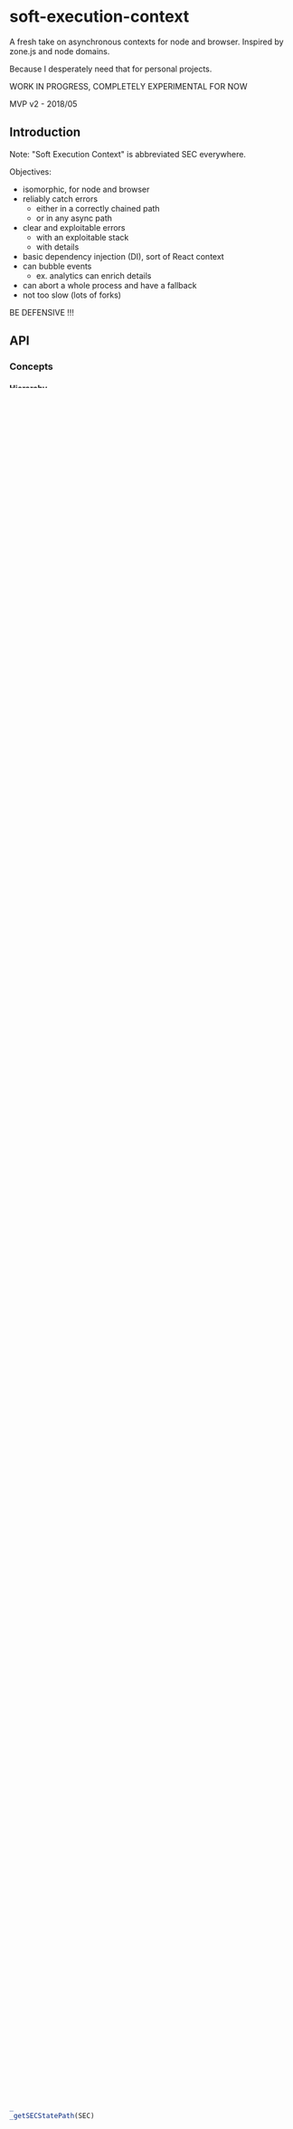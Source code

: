 
# soft-execution-context

A fresh take on asynchronous contexts for node and browser. Inspired by zone.js and node domains.

Because I desperately need that for personal projects.

WORK IN PROGRESS, COMPLETELY EXPERIMENTAL FOR NOW

MVP v2 - 2018/05


## Introduction

Note: "Soft Execution Context" is abbreviated SEC everywhere.

Objectives:
* isomorphic, for node and browser
* reliably catch errors
  * either in a correctly chained path
  * or in any async path
* clear and exploitable errors
  * with an exploitable stack
  * with details
* basic dependency injection (DI), sort of React context
* can bubble events
  * ex. analytics can enrich details
* can abort a whole process and have a fallback
* not too slow (lots of forks)

BE DEFENSIVE !!!


## API

### Concepts

#### Hierarchy

Each SEC is linked to a parent, forming a graph.

Thus a SEC is usually created from a parent with `parentSEC.createChild()`.

There is always a unique (singleton) top SEC. It is lazily created on call of `getRootSEC()`.

However, this root SEC can be customized like any other SEC.


### requisites
babel-polyfill may be needed

### Methods

```js

SEC.injectDependencies({
	foo: 42,
})
const { ENV, SEC, logger, foo } = SEC.getInjectedDependencies()


SEC.xTry(operation, ({SEC, logger}) => {
	...
})
SEC.xTryCatch(...) // <-- used at top level

SEC.xPromiseCatch(operation, promise)

SEC.xPromiseTry(operation, ({SEC, logger}) => {
	...
})
SEC.xPromiseTryCatch(...)

SEC.setLogicalStack({
	module: LIB,
	operation: ...
})

SEC.getLogicalStack()
SEC.getShortLogicalStack()

SEC.emitter.emit('analytics', { SEC, eventId, details })
```

### Injections

| value  | Injected | Analytics | Error context | notes |
| ------------- | ------------- |------------- |------------- |------------- |
| `SEC` | yes✅ | - | - | the current Software Execution Context |
| `logger` | yes✅ | - | - | default to console |
| `NODE_ENV` | yes✅ | - | - | intended usage: if "development", may activate extra error checks, extra error reporting (cf. React) Mirror of NODE_ENV at evaluation time, defaulting to `'development'` if not set. `'production'` or `development` |
| `ENV` | yes✅ | yes✅ | yes✅ | less connoted alias of `NODE_ENV` 😉 |
| `IS_DEV_MODE` | yes✅ | - | - | default to `false`. Used to activate dev commands or reportings, ex. extra settings, extra UI |
| `IS_VERBOSE` | yes✅ | - | - | default to `false`. Used to activate extra reporting on tasks, intent like --verbose |
| `CHANNEL` | yes✅ | yes✅ | yes✅ | current channel of rollout deployment. Default to `'unknown'`. Suggested possible values: `'dev'`, `'staging'`, `'prod'` |
| `SESSION_START_TIME` | yes✅ | - | - | UTC timestamp in ms of the time of start |
| `TIME` | - | yes✅ | yes✅ | UTC timestamp in ms of the time of the error/analytics |
| `SESSION_DURATION_MS` | - | yes✅ | yes✅ | ms elapsed from the start of the session |
| `OS_NAME` | yes✅ | yes✅ | yes✅ | (Expected to be set by platform-specific code) |
| `DEVICE_UUID` | - | yes✅ | yes✅ | (Expected to be set by platform-specific code) |
| `VERSION` | - | yes✅ | yes✅ | (Expected to be set by the user) |
| `?` | - | - | - |  |


### Event emitter

All SEC are sharing a common event emitter. Please do NOT abuse!

DO NOT EMIT SEC events, it's usually not what you want to do.

Events:
- `final-error`: an error than no SEC can handle or mitigate (usually a crash).
  This event should be listened to by final reporters, like Sentry,
  or to display a crash report.



### internals

```
{
	sid: number
	parent: parent_state || null
	plugins: {
		dependency_injection: {
			context: {  -> prototypically inherited <-
				...
				logger = console
				ENV = NODE_ENV || 'development'
				DEBUG = false // TOREVIEW
			}
		},
		error_handling: {
			details: {  -> prototypically inherited <-
				...
			},
		},
		logical_stack: {
			stack: {  -> prototypically inherited <-
				module: ...
				operation: ...
			} 
		},
	},
	cache: { // per-SEC cache for complex computations
	},
}

```

```js
SEC._decorateErrorWithDetails(err)
SEC._decorateErrorWithLogicalStack(err)

flattenToOwn(object)
_flattenSEC(SEC)
_getSECStatePath(SEC)
```
